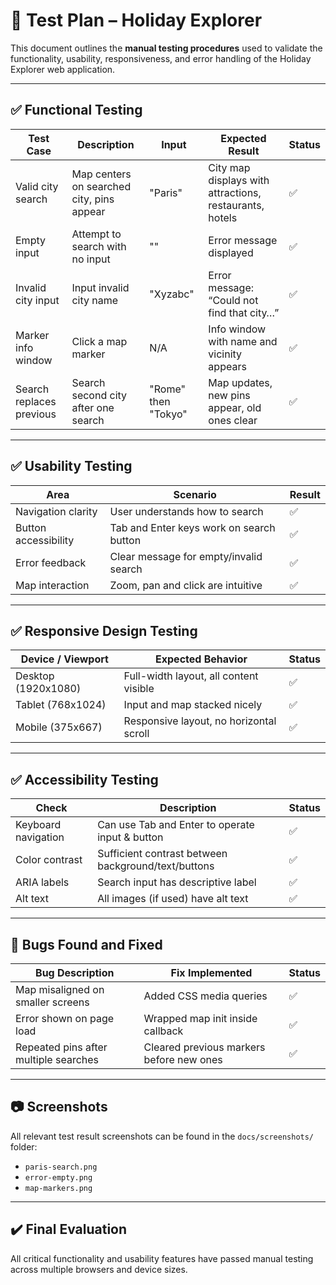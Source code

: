 # 🧪 Test Plan – Holiday Explorer

This document outlines the **manual testing procedures** used to validate the functionality, usability, responsiveness, and error handling of the Holiday Explorer web application.

---

## ✅ Functional Testing

| Test Case                     | Description                                           | Input             | Expected Result                                            | Status |
|------------------------------|-------------------------------------------------------|-------------------|------------------------------------------------------------|--------|
| Valid city search            | Map centers on searched city, pins appear            | "Paris"           | City map displays with attractions, restaurants, hotels    | ✅      |
| Empty input                  | Attempt to search with no input                      | ""                | Error message displayed                                     | ✅      |
| Invalid city input           | Input invalid city name                              | "Xyzabc"          | Error message: “Could not find that city…”                | ✅      |
| Marker info window           | Click a map marker                                   | N/A               | Info window with name and vicinity appears                 | ✅      |
| Search replaces previous     | Search second city after one search                  | "Rome" then "Tokyo" | Map updates, new pins appear, old ones clear               | ✅      |

---

## ✅ Usability Testing

| Area                        | Scenario                                             | Result |
|----------------------------|------------------------------------------------------|--------|
| Navigation clarity         | User understands how to search                      | ✅     |
| Button accessibility       | Tab and Enter keys work on search button            | ✅     |
| Error feedback             | Clear message for empty/invalid search              | ✅     |
| Map interaction            | Zoom, pan and click are intuitive                   | ✅     |

---

## ✅ Responsive Design Testing

| Device / Viewport           | Expected Behavior                                      | Status |
|----------------------------|--------------------------------------------------------|--------|
| Desktop (1920x1080)         | Full-width layout, all content visible                 | ✅      |
| Tablet (768x1024)           | Input and map stacked nicely                          | ✅      |
| Mobile (375x667)            | Responsive layout, no horizontal scroll               | ✅      |

---

## ✅ Accessibility Testing

| Check                       | Description                                           | Status |
|----------------------------|-------------------------------------------------------|--------|
| Keyboard navigation        | Can use Tab and Enter to operate input & button      | ✅     |
| Color contrast             | Sufficient contrast between background/text/buttons  | ✅     |
| ARIA labels                | Search input has descriptive label                   | ✅     |
| Alt text                   | All images (if used) have alt text                   | ✅     |

---

## 🐛 Bugs Found and Fixed

| Bug Description                          | Fix Implemented                              | Status |
|------------------------------------------|-----------------------------------------------|--------|
| Map misaligned on smaller screens        | Added CSS media queries                       | ✅     |
| Error shown on page load                 | Wrapped map init inside callback              | ✅     |
| Repeated pins after multiple searches    | Cleared previous markers before new ones      | ✅     |

---

## 📷 Screenshots

All relevant test result screenshots can be found in the `docs/screenshots/` folder:
- `paris-search.png`
- `error-empty.png`
- `map-markers.png`

---

## ✔️ Final Evaluation

All critical functionality and usability features have passed manual testing across multiple browsers and device sizes.

